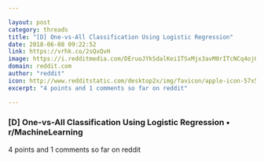 ```yaml
---

layout: post
category: threads
title: "[D] One-vs-All Classification Using Logistic Regression"
date: 2018-06-08 09:22:52
link: https://vrhk.co/2sQxQvH
image: https://i.redditmedia.com/DEruoJYkSdalKei1TSxMjx3avM0rITcNCq4ojOK25Sc.jpg?w=320&s=0b26bd126193cf58eb0f30094eebc76a
domain: reddit.com
author: "reddit"
icon: http://www.redditstatic.com/desktop2x/img/favicon/apple-icon-57x57.png
excerpt: "4 points and 1 comments so far on reddit"

---
```


### [D] One-vs-All Classification Using Logistic Regression • r/MachineLearning

4 points and 1 comments so far on reddit